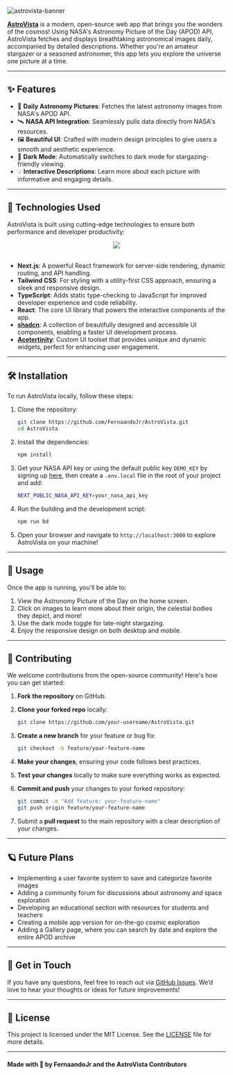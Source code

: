 ![astrovista-banner](https://github.com/user-attachments/assets/ad5f5d61-066a-45e4-a13d-bdbe17045da0)

[**AstroVista**](https://astrovista.vercel.app/about) is a modern, open-source web app that brings you the wonders of the cosmos! Using NASA's Astronomy Picture of the Day (APOD) API, AstroVista fetches and displays breathtaking astronomical images daily, accompanied by detailed descriptions. Whether you're an amateur stargazer or a seasoned astronomer, this app lets you explore the universe one picture at a time.

---


## ✨ Features

- 🌠 **Daily Astronomy Pictures**: Fetches the latest astronomy images from NASA's APOD API.
- 🛰 **NASA API Integration**: Seamlessly pulls data directly from NASA's resources.
- 🖼 **Beautiful UI**: Crafted with modern design principles to give users a smooth and aesthetic experience.
- 🎨 **Dark Mode**: Automatically switches to dark mode for stargazing-friendly viewing.
- 💡 **Interactive Descriptions**: Learn more about each picture with informative and engaging details.

---

## 🚀 Technologies Used

AstroVista is built using cutting-edge technologies to ensure both performance and developer productivity:
<div align="center">
  <img src="https://skillicons.dev/icons?i=nextjs,tailwind,typescript,react">
  <br/>
  <br/>
</div>

- **Next.js**: A powerful React framework for server-side rendering, dynamic routing, and API handling.
- **Tailwind CSS**: For styling with a utility-first CSS approach, ensuring a sleek and responsive design.
- **TypeScript**: Adds static type-checking to JavaScript for improved developer experience and code reliability.
- **React**: The core UI library that powers the interactive components of the app.
- **[shadcn](https://ui.shadcn.com)**: A collection of beautifully designed and accessible UI components, enabling a faster UI development process.
- **[Acetertinity](https://ui.aceternity.com/)**: Custom UI toolset that provides unique and dynamic widgets, perfect for enhancing user engagement.

---

## 🛠️ Installation

To run AstroVista locally, follow these steps:

1. Clone the repository:
   
   ```bash
   git clone https://github.com/FernaandoJr/AstroVista.git
   cd AstroVista
   ```

3. Install the dependencies:
   
   ```bash
   npm install
   ```

5. Get your NASA API key or using the default public key `DEMO_KEY` by signing up [here](https://api.nasa.gov/), then create a `.env.local` file in the root of your project and add:
   
   ```bash
   NEXT_PUBLIC_NASA_API_KEY=your_nasa_api_key
   ```

7. Run the building and the development script:
   
   ```bash
   npm run bd
   ```
9. Open your browser and navigate to `http://localhost:3000` to explore AstroVista on your machine!

---

## 📸 Usage

Once the app is running, you'll be able to:

1. View the Astronomy Picture of the Day on the home screen.
2. Click on images to learn more about their origin, the celestial bodies they depict, and more!
3. Use the dark mode toggle for late-night stargazing.
4. Enjoy the responsive design on both desktop and mobile.

---

## 🤝 Contributing

We welcome contributions from the open-source community! Here's how you can get started:

1. **Fork the repository** on GitHub.
2. **Clone your forked repo** locally:
   
   ```bash
   git clone https://github.com/your-username/AstroVista.git
   ```
   
4. **Create a new branch** for your feature or bug fix:
   
   ```bash
   git checkout -b feature/your-feature-name
   ```
   
6. **Make your changes**, ensuring your code follows best practices.
7. **Test your changes** locally to make sure everything works as expected.
8. **Commit and push** your changes to your forked repository:
   
   ```bash
   git commit -m "Add feature: your-feature-name"
   git push origin feature/your-feature-name
   ```
   
10. Submit a **pull request** to the main repository with a clear description of your changes.

---

## 🪐 Future Plans

- Implementing a user favorite system to save and categorize favorite images
- Adding a community forum for discussions about astronomy and space exploration
- Developing an educational section with resources for students and teachers
- Creating a mobile app version for on-the-go cosmic exploration
- Adding a Gallery page, where you can search by date and explore the entire APOD archive


---

## 💬 Get in Touch

If you have any questions, feel free to reach out via [GitHub Issues](https://github.com/FernaandoJr/AstroVista/issues). We’d love to hear your thoughts or ideas for future improvements!

---

## 📄 License

This project is licensed under the MIT License. See the [LICENSE](./LICENSE) file for more details.

---

#### Made with 💫 by FernaandoJr and the AstroVista Contributors

